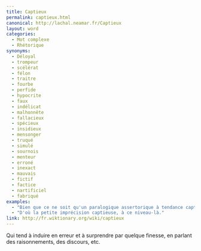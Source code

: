 ```yaml
---
title: Captieux
permalink: captieux.html
canonical: http://lachal.neamar.fr/Captieux
layout: word
categories:
  - Mot complexe
  - Rhétorique
synonyms:
  - Déloyal
  - trompeur
  - scélérat
  - félon
  - traitre
  - fourbe
  - perfide
  - hypocrite
  - faux
  - indélicat
  - malhonnête
  - fallacieux
  - spécieux
  - insidieux
  - mensonger
  - truqué
  - simulé
  - sournois
  - menteur
  - erroné
  - inexact
  - mauvais
  - fictif
  - factice
  - nartificiel
  - fabriqué
examples:
  - "Bien que ce ne soit qu'un paralogique assertorique à tendance captieuse."
  - "D'où la petite imprécision captieuse, à ce niveau-là."
link: http://fr.wiktionary.org/wiki/captieux
---
```


Qui tend à induire en erreur et à surprendre par quelque finesse, en parlant des raisonnements, des discours, etc.

